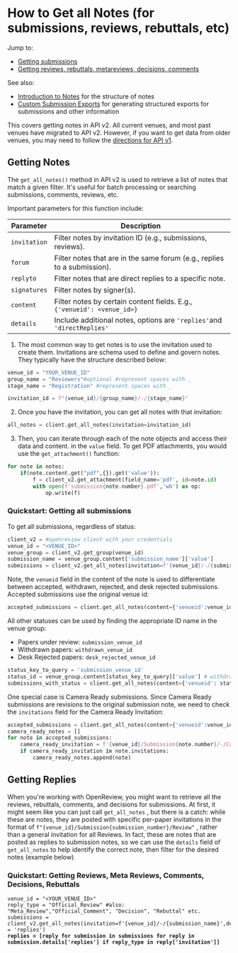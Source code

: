 # How to Get all Notes (for submissions, reviews, rebuttals, etc)

Jump to:

* [Getting submissions](how-to-get-all-notes-for-submissions-reviews-rebuttals-etc.md#quickstart-getting-all-submissions)
* [Getting reviews, rebuttals, metareviews, decisions, comments](how-to-get-all-notes-for-submissions-reviews-rebuttals-etc.md#quickstart-getting-reviews-meta-reviews-comments-decisions-rebuttals)

See also:

* [Introduction to Notes](../../getting-started/using-the-api/objects-in-openreview/introduction-to-notes.md) for the structure of notes
* [Custom Submission Exports](how-to-loop-through-accepted-papers-and-print-the-authors-and-their-affiliations.md) for generating structured exports for submissions and other information

This covers getting notes in API v2. All current venues, and most past venues have migrated to API v2. However, if you want to get data from older venues, you may need to follow the [directions for API v1](data-retrieval-for-api-1-venues.md).&#x20;

## Getting Notes

The `get_all_notes()` method in API v2 is used to retrieve a list of notes that match a given filter. It's useful for batch processing or searching submissions, comments, reviews, etc.

Important parameters for this function include:&#x20;

| Parameter    | Description                                                              |
| ------------ | ------------------------------------------------------------------------ |
| `invitation` | Filter notes by invitation ID (e.g., submissions, reviews).              |
| `forum`      | Filter notes that are in the same forum (e.g., replies to a submission). |
| `replyto`    | Filter notes that are direct replies to a specific note.                 |
| `signatures` | Filter notes by signer(s).                                               |
| `content`    | Filter notes by certain content fields. E.g., `{'venueid': <venue_id>}`  |
| `details`    | Include additional notes, options are `'replies'`and `'directReplies'`   |

1. The most common way to get notes is to use the invitation used to create them. Invitations are schema used to define and govern notes. They typically have the structure described below:

```python
venue_id = "YOUR_VENUE_ID"
group_name = "Reviewers"#optional #represent spaces with _
stage_name = "Registration" #represent spaces with _

invitation_id = f"{venue_id}/{group_name}/-/{stage_name}"

```

2. Once you have the invitation, you can get all notes with that invitation:&#x20;

```python
all_notes = client.get_all_notes(invitation=invitation_id)
```

3. Then, you can iterate through each of the note objects and access their data and content. in the `value` field. To get PDF attachments, you would use the `get_attachment()` function:&#x20;

```python
for note in notes:
    if(note.content.get("pdf",{}).get('value')):
        f = client_v2.get_attachment(field_name='pdf', id=note.id)
        with open(f'submission{note.number}.pdf','wb') as op: 
            op.write(f)
```

### Quickstart: Getting all submissions

To get all submissions, regardless of status:&#x20;

```python
client_v2 = #openreview client with your credentials
venue_id = "<VENUE_ID>"
venue_group = client_v2.get_group(venue_id)
submission_name = venue_group.content['submission_name']['value']
submissions = client_v2.get_all_notes(invitation=f'{venue_id}/-/{submission_name}')
```

Note, the <kbd>`venueid`</kbd> field in the content of the note is used to differentiate between accepted, withdrawn, rejected, and desk rejected submissions. Accepted submissions use the original venue id:

```python
accepted_submissions = client.get_all_notes(content={'venueid':venue_id} )
```

All other statuses can be used by finding the appropriate ID name in the venue group:

* Papers under review: `submission_venue_id`&#x20;
* Withdrawn papers: `withdrawn_venue_id`&#x20;
* Desk Rejected papers: `desk_rejected_venue_id`

```python
status_key_to_query = 'submission_venue_id'
status_id = venue_group.content[status_key_to_query]['value'] # withdrawn_venue_id
submissions_with_status = client.get_all_notes(content={'venueid': status_id})
```

One special case is Camera Ready submissions. Since Camera Ready submissions are revisions to the original submission note, we need to check the `invitations`  field for the Camera Ready Invitation:

```python
accepted_submissions = client.get_all_notes(content={'venueid':venue_id} )
camera_ready_notes = []
for note in accepted_submissions:
    camera_ready_invitation = f'{venue_id}/Submission{note.number}/-/Camera_Ready_Revision'
    if camera_ready_invitation in note.invitations:
        camera_ready_notes.append(note)
```

## Getting Replies

When you're working with OpenReview, you might want to retrieve all the reviews, rebuttals, comments, and decisions for submissions. At first, it might seem like you can just call `get_all_notes` , but there is a catch: while these are notes, they are posted with specific per-paper invitations in the format of `f"{venue_id}/Submission{submission_number}/Review"` , rather than a general invitation for all Reviews. In fact, these are notes that are posted as replies to submission notes, so we can use the `details` field of `get_all_notes` to help identify the correct note, then filter for the desired notes (example below)

### Quickstart: Getting Reviews, Meta Reviews, Comments, Decisions, Rebuttals

<pre class="language-python"><code class="lang-python">venue_id = "&#x3C;YOUR_VENUE_ID>"
reply_type = "Official_Review" #also: "Meta_Review","Official_Comment", "Decision", "Rebuttal" etc.
submissions = client_v2.get_all_notes(invitation=f'{venue_id}/-/{submission_name}',details = 'replies')
<strong>replies = [reply for submission in submissions for reply in submission.details['replies'] if reply_type in reply['invitation']]
</strong></code></pre>

